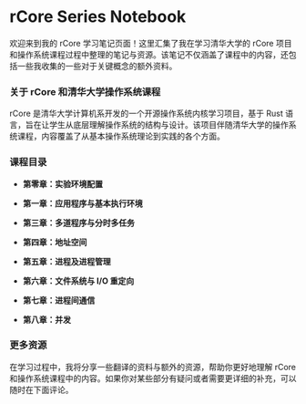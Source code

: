 #  rCore Series Notebook

欢迎来到我的 rCore 学习笔记页面！这里汇集了我在学习清华大学的 rCore 项目和操作系统课程过程中整理的笔记与资源。该笔记不仅涵盖了课程中的内容，还包括一些我收集的一些对于关键概念的额外资料。

### 关于 rCore 和清华大学操作系统课程

rCore 是清华大学计算机系开发的一个开源操作系统内核学习项目，基于 Rust 语言，旨在让学生从底层理解操作系统的结构与设计。该项目伴随清华大学的操作系统课程，内容覆盖了从基本操作系统理论到实践的各个方面。

### 课程目录

- **第零章：实验环境配置**  
  
- **第一章：应用程序与基本执行环境**  
  
- **第三章：多道程序与分时多任务**  

- **第四章：地址空间**  

- **第五章：进程及进程管理**  

- **第六章：文件系统与 I/O 重定向**  

- **第七章：进程间通信**  

- **第八章：并发**  

### 更多资源

在学习过程中，我将分享一些翻译的资料与额外的资源，帮助你更好地理解 rCore 和操作系统课程中的内容。如果你对某些部分有疑问或者需要更详细的补充，可以随时在下面评论。

<script src="https://giscus.app/client.js"
        data-repo="lzzsG/rCore-series"
        data-repo-id="R_kgDOL4HzyQ"
        data-category="[在此输入分类名]"
        data-category-id="[在此输入分类 ID]"
        data-mapping="pathname"
        data-strict="0"
        data-reactions-enabled="1"
        data-emit-metadata="0"
        data-input-position="bottom"
        data-theme="noborder_gray"
        data-lang="zh-CN"
        crossorigin="anonymous"
        async>
</script>

